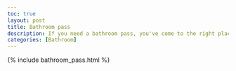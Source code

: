 ```yaml
---
toc: true
layout: post
title: Bathroom pass
description: If you need a bathroom pass, you've come to the right place.
categories: [Bathroom]
---
```


{% include bathroom_pass.html %}